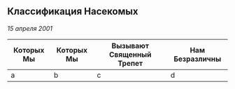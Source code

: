 ## Классификация Насекомых
_15 апреля 2001_


|Которых Мы   |Которых Мы   |Вызывают Священный Трепет|Нам Безразличны|
|-------------|-------------|-------------------------|---------------|
| a           | b           | c                       | d             |
